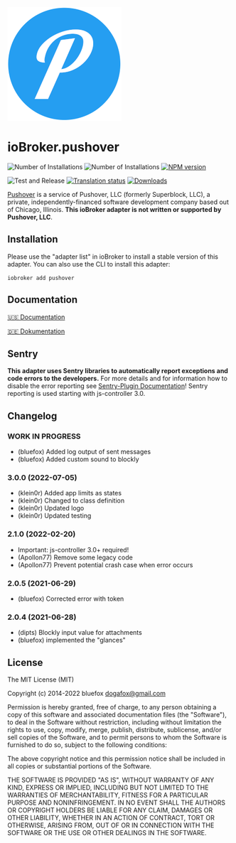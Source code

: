 ![Logo](admin/pushover.png)
# ioBroker.pushover

![Number of Installations](http://iobroker.live/badges/pushover-installed.svg)
![Number of Installations](http://iobroker.live/badges/pushover-stable.svg)
[![NPM version](http://img.shields.io/npm/v/iobroker.pushover.svg)](https://www.npmjs.com/package/iobroker.pushover)

![Test and Release](https://github.com/ioBroker/iobroker.pushover/workflows/Test%20and%20Release/badge.svg)
[![Translation status](https://weblate.iobroker.net/widgets/adapters/-/pushover/svg-badge.svg)](https://weblate.iobroker.net/engage/adapters/?utm_source=widget)
[![Downloads](https://img.shields.io/npm/dm/iobroker.pushover.svg)](https://www.npmjs.com/package/iobroker.pushover)

[Pushover](https://pushover.net) is a service of Pushover, LLC (formerly Superblock, LLC), a private, independently-financed software development company based out of Chicago, Illinois. **This ioBroker adapter is not written or supported by Pushover, LLC**.

## Installation

Please use the "adapter list" in ioBroker to install a stable version of this adapter. You can also use the CLI to install this adapter:

```
iobroker add pushover
```

## Documentation

[🇺🇸 Documentation](./docs/en/README.md)

[🇩🇪 Dokumentation](./docs/de/README.md)

## Sentry

**This adapter uses Sentry libraries to automatically report exceptions and code errors to the developers.** For more details and for information how to disable the error reporting see [Sentry-Plugin Documentation](https://github.com/ioBroker/plugin-sentry#plugin-sentry)! Sentry reporting is used starting with js-controller 3.0.

## Changelog

<!--
	Placeholder for the next version (at the beginning of the line):
	### __WORK IN PROGRESS__
-->
### __WORK IN PROGRESS__
* (bluefox) Added log output of sent messages
* (bluefox) Added custom sound to blockly

### 3.0.0 (2022-07-05)
* (klein0r) Added app limits as states
* (klein0r) Changed to class definition
* (klein0r) Updated logo
* (klein0r) Updated testing

### 2.1.0 (2022-02-20)
* Important: js-controller 3.0+ required! 
* (Apollon77) Remove some legacy code
* (Apollon77) Prevent potential crash case when error occurs

### 2.0.5 (2021-06-29)
* (bluefox) Corrected error with token

### 2.0.4 (2021-06-28)
* (dipts) Blockly input value for attachments
* (bluefox) implemented the "glances"

## License

The MIT License (MIT)

Copyright (c) 2014-2022 bluefox <dogafox@gmail.com>

Permission is hereby granted, free of charge, to any person obtaining a copy
of this software and associated documentation files (the "Software"), to deal
in the Software without restriction, including without limitation the rights
to use, copy, modify, merge, publish, distribute, sublicense, and/or sell
copies of the Software, and to permit persons to whom the Software is
furnished to do so, subject to the following conditions:

The above copyright notice and this permission notice shall be included in
all copies or substantial portions of the Software.

THE SOFTWARE IS PROVIDED "AS IS", WITHOUT WARRANTY OF ANY KIND, EXPRESS OR
IMPLIED, INCLUDING BUT NOT LIMITED TO THE WARRANTIES OF MERCHANTABILITY,
FITNESS FOR A PARTICULAR PURPOSE AND NONINFRINGEMENT. IN NO EVENT SHALL THE
AUTHORS OR COPYRIGHT HOLDERS BE LIABLE FOR ANY CLAIM, DAMAGES OR OTHER
LIABILITY, WHETHER IN AN ACTION OF CONTRACT, TORT OR OTHERWISE, ARISING FROM,
OUT OF OR IN CONNECTION WITH THE SOFTWARE OR THE USE OR OTHER DEALINGS IN
THE SOFTWARE.

